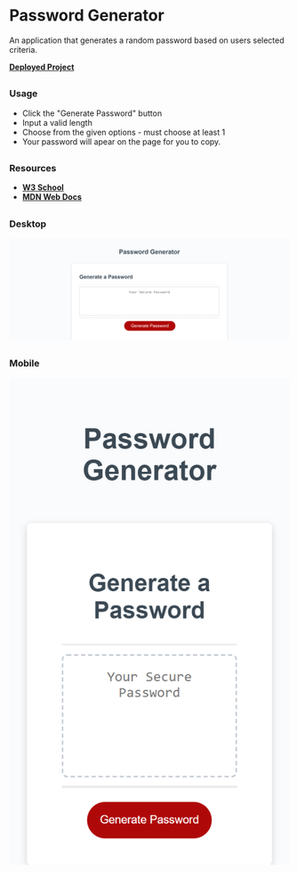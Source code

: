# Password Generator

An application that generates a random password based on users selected criteria.

[**Deployed Project**](https://sebzg.github.io/Password-Generator/)

##
### Usage

- Click the "Generate Password" button
- Input a valid length
- Choose from the given options - must choose at least 1
- Your password will apear on the page for you to copy.

##
### Resources
- [**W3 School**](https://www.w3schools.com/)
- [**MDN Web Docs**](https://developer.mozilla.org/)

##
### Desktop

![Desktop](images/Password-Generator-Desktop.png)

##
### Mobile

![Desktop](images/Password-Generator-Mobile.png)

